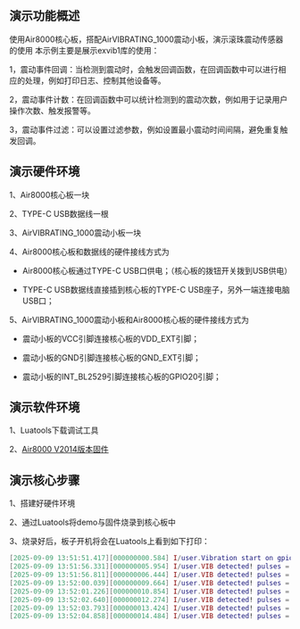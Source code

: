 ## 演示功能概述
使用Air8000核心板，搭配AirVIBRATING_1000震动小板，演示滚珠震动传感器的使用
本示例主要是展示exvib1库的使用：

1，震动事件回调：当检测到震动时，会触发回调函数，在回调函数中可以进行相应的处理，例如打印日志、控制其他设备等。

2，震动事件计数：在回调函数中可以统计检测到的震动次数，例如用于记录用户操作次数、触发报警等。

3，震动事件过滤：可以设置过滤参数，例如设置最小震动时间间隔，避免重复触发回调。

## 演示硬件环境

1、Air8000核心板一块

2、TYPE-C USB数据线一根

3、AirVIBRATING_1000震动小板一块

4、Air8000核心板和数据线的硬件接线方式为

- Air8000核心板通过TYPE-C USB口供电；（核心板的拨钮开关拨到USB供电）

- TYPE-C USB数据线直接插到核心板的TYPE-C USB座子，另外一端连接电脑USB口；

5、AirVIBRATING_1000震动小板和Air8000核心板的硬件接线方式为

- 震动小板的VCC引脚连接核心板的VDD_EXT引脚；

- 震动小板的GND引脚连接核心板的GND_EXT引脚；

- 震动小板的INT_BL2529引脚连接核心板的GPIO20引脚；

## 演示软件环境

1、Luatools下载调试工具

2、[Air8000 V2014版本固件](https://docs.openluat.com/air8000/luatos/firmware/)

## 演示核心步骤

1、搭建好硬件环境

2、通过Luatools将demo与固件烧录到核心板中

3、烧录好后，板子开机将会在Luatools上看到如下打印：

```lua
[2025-09-09 13:51:51.417][000000000.584] I/user.Vibration start on gpio 20
[2025-09-09 13:51:56.331][000000005.954] I/user.VIB detected! pulses = 7
[2025-09-09 13:51:56.811][000000006.444] I/user.VIB detected! pulses = 3
[2025-09-09 13:52:00.039][000000009.664] I/user.VIB detected! pulses = 5
[2025-09-09 13:52:01.226][000000010.854] I/user.VIB detected! pulses = 3
[2025-09-09 13:52:02.640][000000012.274] I/user.VIB detected! pulses = 3
[2025-09-09 13:52:03.793][000000013.424] I/user.VIB detected! pulses = 3
[2025-09-09 13:52:04.858][000000014.484] I/user.VIB detected! pulses = 4
```